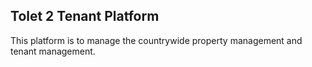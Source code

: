 ## Tolet 2 Tenant Platform

This platform is to manage the countrywide property management and tenant management. 
